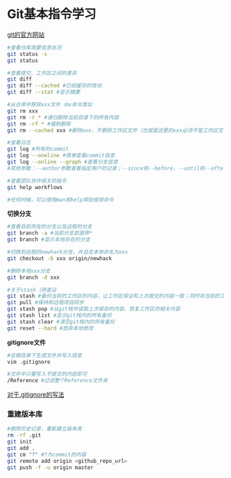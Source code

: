 # Git基本指令学习

[git的官方网站](https://git-scm.com/)

```bash
#查看仓库简要信息状况
git status -s
git status

#查看提交、工作区之间的差异
git diff
git diff --cached #已经缓存的改动
git diff --stat #显示摘要

#从仓库中移除xxx文件（mv命令类似
git rm xxx
git rm -r * #递归删除当前目录下的所有内容
git rm -rf * #强制删除
git rm --cached xxx #删除xxx，不删除工作区文件（也就是这里的xxx必须不是工作区文件才能被成功删除

#查看日志
git log #所有的commit
git log --oneline #简单查看commit信息
git log --online --graph #查看分支信息
#其他参数：--author参数查看指定用户的记录；--since和--before，--until和--after指定日期查看；--reverse和--topo-order逆向查看；--stat详细显示每次commit中修改的文件的内容；--pretty=xxx改变显示格式为xxx

#查看团队协作相关的指令
git help workflows

#任何时候，可以使用man和help帮助使用命令
```



**切换分支**

```bash
#查看目前所在的分支以及远程的分支
git branch -a #当前分支前面带*
git branch #显示本地存在的分支

#切换到远程的newhack分支，并且在本地命名为xxx
git checkout -b xxx origin/newhack

#删除本地xxx分支
git branch -d xxx

#关于stash（待查证
git stash #备份当前的工作区的内容，让工作区保证和上次提交的内容一致；同时将当前的工作区内容保存到Git栈中
git pull #保持和远程项目同步
git stash pop #从git栈中读取上次保存的内容，恢复工作区的相关内容
git stash list #显示git栈内的所有备份
git stash clear #清空git栈内的所有备份
git reset --hard #放弃本地修改
```



**gitignore文件**

```bash
#在根目录下生成文件并写入信息
vim .gitignore

#文件中只要写入不提交的内容即可
/Reference #过滤整个Reference文件夹
```

[对于.gitignore的写法](https://www.jianshu.com/p/74bd0ceb6182)



### 重建版本库

```bash
#删除历史记录，重新建立版本库
rm -rf .git
git init
git add .
git cm "?" #?为commit的内容
git remote add origin <github_repo_url>
git push -f -u origin master
```

